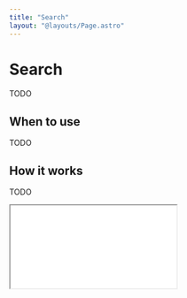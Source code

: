 ```yaml
---
title: "Search"
layout: "@layouts/Page.astro"
---
```


# Search

<p class="lead">TODO</p>

## When to use

TODO

## How it works

TODO

<iframe src="/style/en/examples/search/default"></iframe>
